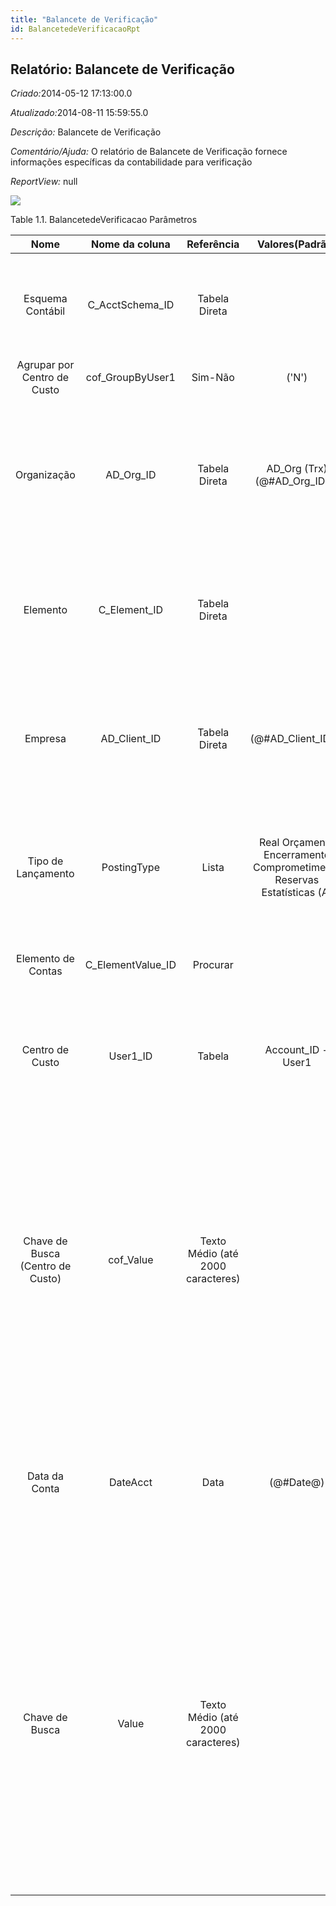 ```yaml
---
title: "Balancete de Verificação"
id: BalancetedeVerificacaoRpt
---
```

<div id="d16141e1" class="section chapter">

<div class="titlepage">

<div>

<div>

## Relatório: Balancete de Verificação

</div>

</div>

</div>

<span class="emphasis"> *Criado:*</span>2014-05-12 17:13:00.0

<span class="emphasis">*Atualizado:*</span>2014-08-11 15:59:55.0

<span class="emphasis"> *Descrição:* </span>Balancete de Verificação

<span class="emphasis"> *Comentário/Ajuda:* </span>O relatório de
Balancete de Verificação fornece informações específicas da
contabilidade para verificação

<span class="emphasis"> *ReportView:* </span>null

![](/img/manual/BalancetedeVerificacao.png)

<div id="d16141e26" class="table">

<div class="table-title">

Table 1.1. BalancetedeVerificacao
Parâmetros

</div>

<div class="table-contents">

|               Nome               |   Nome da coluna    |            Referência             |                            Valores(Padrão)                            |                                        Descrição                                        |                                                                                                                                                                                            Comentário/Ajuda                                                                                                                                                                                            |
| :------------------------------: | :-----------------: | :-------------------------------: | :-------------------------------------------------------------------: | :-------------------------------------------------------------------------------------: | :----------------------------------------------------------------------------------------------------------------------------------------------------------------------------------------------------------------------------------------------------------------------------------------------------------------------------------------------------------------------------------------------------: |
|         Esquema Contábil         |  C\_AcctSchema\_ID  |           Tabela Direta           |                                                                       |                                Regras para contabilidade                                |                                                                                                                                        Um "Esquema Contábil" define as regras usadas na contabilidade tais como método de custos, moeda corrente e calendário.                                                                                                                                         |
|   Agrupar por Centro de Custo    |  cof\_GroupByUser1  |              Sim-Não              |                                 ('N')                                 |                                          null                                           |                                                                                                                                                                                                  null                                                                                                                                                                                                  |
|           Organização            |     AD\_Org\_ID     |           Tabela Direta           |                    AD\_Org (Trx)(@\#AD\_Org\_ID@)                     |                        Entidade organizacional dentro da Empresa                        |                                                                                                                      Uma "Organização" é uma unidade de sua "Empresa" ou "Entidade Legal" - os exemplos são loja, departamento. Você pode compartilhar dados entre organizações.                                                                                                                       |
|             Elemento             |   C\_Element\_ID    |           Tabela Direta           |                                                                       |                                    Elemento Contábil                                    |                                                                                                                                      O "Elemento Contábil" identifica um Tipo de Conta inequivocamente. Estes são geralmente conhecidos como um Plano de Contas.                                                                                                                                       |
|             Empresa              |   AD\_Client\_ID    |           Tabela Direta           |                         (@\#AD\_Client\_ID@)                          |                         Empresa/Locatário para esta instalação.                         |                                                                                                                 Uma Empresa é uma Companhia ou uma Entidade Legal (pessoa jurídica). Dados não podem ser compartilhados entre Empresas. Locatário é um sinônimo para Empresa (Client).                                                                                                                 |
|        Tipo de Lançamento        |     PostingType     |               Lista               | Real Orçamento Encerramento Comprometimento Reservas Estatísticas (A) |                       É o tipo de valor lançado para a transação                        |                                                                                                                                    O campo "Tipo de Lançamento" indica o tipo do montante (Real, Orçamento, Reserva, Comprometimento, Estatística) desta transação.                                                                                                                                    |
|        Elemento de Contas        | C\_ElementValue\_ID |             Procurar              |                                                                       |                                   Elemento de Contas                                    |                                                                                                                                                         Os "Elementos Contábeis" podem ser contas naturais ou valores definidos pelo usuário.                                                                                                                                                          |
|         Centro de Custo          |      User1\_ID      |              Tabela               |                          Account\_ID - User1                          |                                     Centro de Custo                                     |                                                                                                                                               O "Centro de Custo" exibe os elementos opcionais que tenham sido definidos para esta combinação de contas.                                                                                                                                               |
| Chave de Busca (Centro de Custo) |     cof\_Value      | Texto Médio (até 2000 caracteres) |                                                                       |            Search key for the record in the format required - must be unique            |               A search key allows you a fast method of finding a particular record. If you leave the search key empty, the system automatically creates a numeric number. The document sequence used for this fallback number is defined in the "Maintain Sequence" window with the name "DocumentNo\_\< TableName\> ", where TableName is the actual name of the table (e.g. C\_Order).               |
|          Data da Conta           |      DateAcct       |               Data                |                              (@\#Date@)                               |                                      Data Contábil                                      |                                                                                                                  A "Data Contábil" indica a data a ser usada nos registros do livro de razão geral gerados a partir deste documento. É também usada para qualquer conversão de moeda.                                                                                                                  |
|          Chave de Busca          |        Value        | Texto Médio (até 2000 caracteres) |                                                                       | Chave de pesquisa para o registro no formato necessário - tem que ser único e exclusivo | Uma "Chave de Busca" fornece a você um método rápido de encontrar um registro em particular. Se você deixar a chave de busca vazia, o sistema automaticamente cria um valor numérico. A seqüência de documento usada por este número de recuperação é definida na janela "Gerenciamento de Seqüência" com o nome "DocumentNo\_\< TableName\> ", onde TableName é o nome real da tabela (ex: C\_Order). |

</div>

</div>

  

</div>
